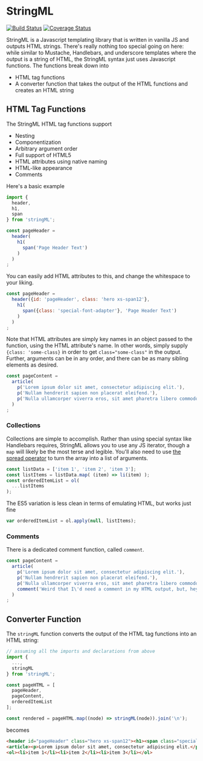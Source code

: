 # StringML

[![Build Status](https://travis-ci.org/dinocarl/stringML.svg?branch=master)](https://travis-ci.org/dinocarl/stringML)
[![Coverage Status](https://coveralls.io/repos/github/dinocarl/stringML/badge.svg?branch=master)](https://coveralls.io/github/dinocarl/stringML?branch=master)

StringML is a Javascript templating library that is written in vanilla JS and outputs HTML strings. There's really nothing too special going on here: while similar to Mustache, Handlebars, and underscore templates where the output is a string of HTML, the StringML syntax just uses Javascript functions. The functions break down into

* HTML tag functions
* A converter function that takes the output of the HTML functions and creates an HTML string

## HTML Tag Functions

The StringML HTML tag functions support

* Nesting
* Componentization
* Arbitrary argument order
* Full support of HTML5
* HTML attributes using native naming
* HTML-like appearance
* Comments

Here's a basic example

```js
import {
  header,
  h1,
  span
} from 'stringML';

const pageHeader = 
  header(
    h1(
      span('Page Header Text')
    )
  )
;
```

You can easily add HTML attributes to this, and change the whitespace to your liking.

```js
const pageHeader = 
  header({id: 'pageHeader', class: 'hero xs-span12'},
    h1(
      span({class: 'special-font-adapter'}, 'Page Header Text')
    )
  )
;
```

Note that HTML attributes are simply key names in an object passed to the function, using the HTML attribute's name. In other words, simply supply `{class: 'some-class}` in order to get `class="some-class"` in the output. Further, arguments can be in any order, and there can be as many sibling elements as desired.

```js
const pageContent =
  article(
    p('Lorem ipsum dolor sit amet, consectetur adipiscing elit.'),
    p('Nullam hendrerit sapien non placerat eleifend.'),
    p('Nulla ullamcorper viverra eros, sit amet pharetra libero commodo vitae.', {class: 'last'})
  )
;
```

### Collections

Collections are simple to accomplish. Rather than using special syntax like Handlebars requires, StringML allows you to use any JS iterator, though a `map` will likely be the most terse and legible. You'll also need to use [the spread operator](https://developer.mozilla.org/en-US/docs/Web/JavaScript/Reference/Operators/Spread_operator) to turn the array into a list of arguments.

```js
const listData = ['item 1', 'item 2', 'item 3'];
const listItems = listData.map( (item) => li(item) );
const orderedItemList = ol(
  ...listItems
);
```

The ES5 variation is less clean in terms of emulating HTML, but works just fine

```js
var orderedItemList = ol.apply(null, listItems);
```

### Comments

There is a dedicated comment function, called `comment`.

```js
const pageContent =
  article(
    p('Lorem ipsum dolor sit amet, consectetur adipiscing elit.'),
    p('Nullam hendrerit sapien non placerat eleifend.'),
    p('Nulla ullamcorper viverra eros, sit amet pharetra libero commodo vitae.', {class: 'last'}),
    comment('Weird that I\'d need a comment in my HTML output, but, hey, here we are.')
  )
;
```

## Converter Function

The `stringML` function converts the output of the HTML tag functions into an HTML string:

```js
// assuming all the imports and declarations from above
import {
  ...,
  stringML
} from 'stringML';

const pageHTML = [
  pageHeader,
  pageContent,
  orderedItemList
];

const rendered = pageHTML.map((node) => stringML(node)).join('\n');
```

becomes

```html
<header id="pageHeader" class="hero xs-span12"><h1><span class="special-font-adapter">Page Header Text</span></h1></header>
<article><p>Lorem ipsum dolor sit amet, consectetur adipiscing elit.</p><p>Nullam hendrerit sapien non placerat eleifend.</p><p class="last">Nulla ullamcorper viverra eros, sit amet pharetra libero commodo vitae.</p><!-- Weird that I'd need a comment in my HTML output, but, hey, here we are. --></article>
<ol><li>item 1</li><li>item 2</li><li>item 3</li></ol>
```

